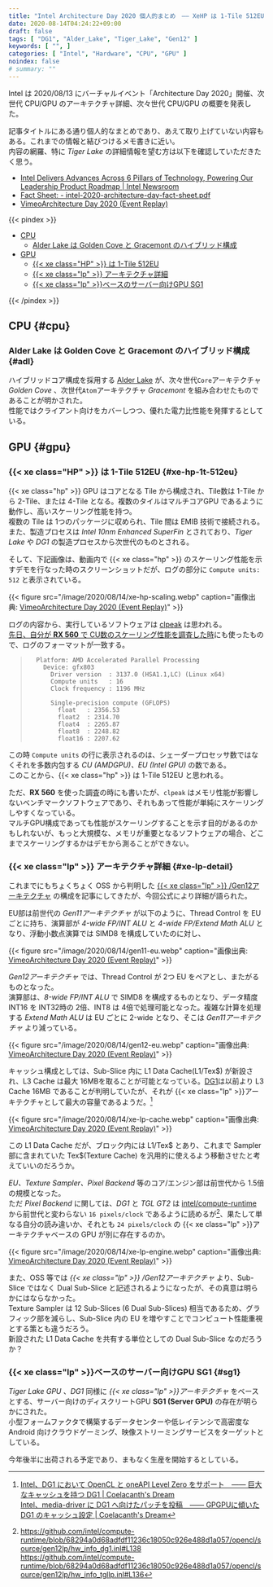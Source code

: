 ```yaml
---
title: "Intel Architecture Day 2020 個人的まとめ　―― XeHP は 1-Tile 512EU、XeLPアーキテクチャ詳細"
date: 2020-08-14T04:24:22+09:00
draft: false
tags: [ "DG1", "Alder_Lake", "Tiger_Lake", "Gen12" ]
keywords: [ "", ]
categories: [ "Intel", "Hardware", "CPU", "GPU" ]
noindex: false
# summary: ""
---
```


Intel は 2020/08/13 にバーチャルイベント「Architecture Day 2020」開催、次世代 CPU/GPU のアーキテクチャ詳細、次々世代 CPU/GPU の概要を発表した。  

記事タイトルにある通り個人的なまとめであり、あえて取り上げていない内容もある。これまでの情報と結びつけるメモ書きに近い。  
内容の網羅、特に *Tiger Lake* の詳細情報を望む方は以下を確認していただきたく思う。  

 * [Intel Delivers Advances Across 6 Pillars of Technology, Powering Our Leadership Product Roadmap | Intel Newsroom](https://newsroom.intel.com/editorials/advances-across-6-pillars-technology/)
 * [Fact Sheet: - intel-2020-architecture-day-fact-sheet.pdf](https://newsroom.intel.com/wp-content/uploads/sites/11/2020/08/intel-2020-architecture-day-fact-sheet.pdf)
 * [VimeoArchitecture Day 2020 (Event Replay)](https://vimeo.com/intelpr/review/447304765/179933d14f)

{{< pindex >}}

 * [CPU](#cpu)
   * [Alder Lake は Golden Cove と Gracemont のハイブリッド構成](#adl)
 * [GPU](#gpu)
   * [{{< xe class="HP" >}} は 1-Tile 512EU](#xe-hp-1t-512eu)
   * [{{< xe class="lp" >}} アーキテクチャ詳細](#xe-lp-detail)
   * [{{< xe class="lp" >}}ベースのサーバー向けGPU SG1](#sg1)

{{< /pindex >}}

## CPU {#cpu}
### Alder Lake は Golden Cove と Gracemont のハイブリッド構成 {#adl}
ハイブリッドコア構成を採用する [Alder Lake](/tags/alder_lake) が、次々世代`Core`アーキテクチャ *Golden Cove* 、次世代`Atom`アーキテクチャ *Gracemont* を組み合わせたものであることが明かされた。  
性能ではクライアント向けをカバーしつつ、優れた電力比性能を発揮するとしている。  

## GPU {#gpu}
### {{< xe class="HP" >}} は 1-Tile 512EU {#xe-hp-1t-512eu}

{{< xe class="hp" >}} GPU はコアとなる Tile から構成され、Tile数は 1-Tile から 2-Tile、または 4-Tile となる。複数のタイルはマルチコアGPU であるように動作し、高いスケーリング性能を持つ。  
複数の Tile は 1つのパッケージに収められ、Tile 間は EMIB 技術で接続される。  
また、製造プロセスは *Intel 10nm Enhanced SuperFin* とされており、*Tiger Lake* や *DG1* の製造プロセスから次世代のものとされる。  

そして、下記画像は、動画内で {{< xe class="hp" >}} のスケーリング性能を示すデモを行なった時のスクリーンショットだが、ログの部分に `Compute units: 512` と表示されている。  

{{< figure src="/image/2020/08/14/xe-hp-scaling.webp" caption="画像出典: [VimeoArchitecture Day 2020 (Event Replay)](https://vimeo.com/intelpr/review/447304765/179933d14f)" >}}

ログの内容から、実行しているソフトウェアは [clpeak](https://github.com/krrishnarraj/clpeak) は思われる。  
[先日、自分が **RX 560** で CU数のスケーリング性能を調査した時](/posts/2020/08/06/polaris11-cu-scaling-test/)にも使ったもので、ログのフォーマットが一致する。  

 >       Platform: AMD Accelerated Parallel Processing
 >         Device: gfx803
 >           Driver version  : 3137.0 (HSA1.1,LC) (Linux x64)
 >           Compute units   : 16
 >           Clock frequency : 1196 MHz
 >       
 >           Single-precision compute (GFLOPS)
 >             float   : 2356.53
 >             float2  : 2314.70
 >             float4  : 2265.87
 >             float8  : 2248.82
 >             float16 : 2207.62

この時 `Compute units` の行に表示されるのは、シェーダープロセッサ数ではなくそれを多数内包する *CU (AMDGPU)、EU (Intel GPU)* の数である。  
このことから、{{< xe class="hp" >}} は 1-Tile 512EU と思われる。  

ただ、**RX 560** を使った調査の時にも書いたが、`clpeak` はメモリ性能が影響しないベンチマークソフトウェアであり、それもあって性能が単純にスケーリングしやすくなっている。  
マルチGPU構成であっても性能がスケーリングすることを示す目的があるのかもしれないが、もっと大規模な、メモリが重要となるソフトウェアの場合、どこまでスケーリングするかはデモから測ることができない。  



### {{< xe class="lp" >}} アーキテクチャ詳細 {#xe-lp-detail}
これまでにもちょくちょく OSS から判明した [{{< xe class="lp" >}} /Gen12アーキテクチャ](/tags/gen12) の構成を記事にしてきたが、今回公式により詳細が語られた。  

EU部は前世代の *Gen11アーキテクチャ* が以下のように、Thread Control を EUごとに持ち、演算部が *4-wide FP/INT ALU* と *4-wide FP/Extend Math ALU* となり、浮動小数点演算では SIMD8 を構成していたのに対し、

{{< figure src="/image/2020/08/14/gen11-eu.webp" caption="画像出典: [VimeoArchitecture Day 2020 (Event Replay)](https://vimeo.com/intelpr/review/447304765/179933d14f)" >}}

*Gen12アーキテクチャ* では、Thread Control が 2つ EU をペアとし、またがるものとなった。  
演算部は、*8-wide FP/INT ALU* で SIMD8 を構成するものとなり、データ精度 INT16 を INT32時の 2倍、INT8 は 4倍で処理可能となった。複雑な計算を処理する *Extend Math ALU* は EU ごとに 2-wide となり、そこは *Gen11アーキテクチャ* より減っている。  

{{< figure src="/image/2020/08/14/gen12-eu.webp" caption="画像出典: [VimeoArchitecture Day 2020 (Event Replay)](https://vimeo.com/intelpr/review/447304765/179933d14f)" >}}

キャッシュ構成としては、Sub-Slice 内に L1 Data Cache(L1/Tex$) が新設され、L3 Cache は最大 16MBを取ることが可能となっている。[DG1](/tags/dg1)は以前より L3 Cache 16MB であることが判明していたが、それが {{< xe class="lp" >}}アーキテクチャとして最大の容量であるようだ。[^dg1-cd]  

[^dg1-cd]: [Intel、DG1 において OpenCL と oneAPI Level Zero をサポート　―― 巨大なキャッシュを持つ DG1 | Coelacanth's Dream](/posts/2020/06/20/intel-dg1-support-opencl-levelzero/)<br>[Intel、media-driver に DG1 へ向けたパッチを投稿　―― GPGPUに傾いた DG1 のキャッシュ設定 | Coelacanth's Dream](/posts/2020/06/25/intel-media-driver-dg1/)

{{< figure src="/image/2020/08/14/xe-lp-cache.webp" caption="画像出典: [VimeoArchitecture Day 2020 (Event Replay)](https://vimeo.com/intelpr/review/447304765/179933d14f)" >}}

この L1 Data Cache だが、ブロック内には L1/Tex$ とあり、これまで Sampler部に含まれていた Tex$(Texture Cache) を汎用的に使えるよう移動させたと考えていいのだろうか。  

*EU、Texture Sampler、Pixel Backend* 等のコア/エンジン部は前世代から 1.5倍の規模となった。  
ただ *Pixel Backend* に関しては、*DG1* と *TGL GT2* は [intel/compute-runtime](https://github.com/intel/compute-runtime) から前世代と変わらない `16 pixels/clock` であるように読めるが[^dg1-tgl-fill-rate]、果たして単なる自分の読み違いか、それとも `24 pixels/clock` の {{< xe class="lp" >}}アーキテクチャベースの GPU が別に存在するのか。  

[^dg1-tgl-fill-rate]: <https://github.com/intel/compute-runtime/blob/68294a0d68adfdf11236c18050c926e488d1a057/opencl/source/gen12lp/hw_info_dg1.inl#L138> <br><https://github.com/intel/compute-runtime/blob/68294a0d68adfdf11236c18050c926e488d1a057/opencl/source/gen12lp/hw_info_tgllp.inl#L136>

{{< figure src="/image/2020/08/14/xe-lp-engine.webp" caption="画像出典: [VimeoArchitecture Day 2020 (Event Replay)](https://vimeo.com/intelpr/review/447304765/179933d14f)" >}}

また、OSS 等では *{{< xe class="lp" >}} /Gen12アーキテクチャ* より、Sub-Slice ではなく Dual Sub-Slice と記述されるようになったが、その真意は明らかにはならなかった。  
Texture Sampler は 12 Sub-Slices (6 Dual Sub-Slices) 相当であるため、グラフィック部を減らし、Sub-Slice 内の EU を増やすことでコンピュート性能重視とする策とも違うだろう。  
新設された L1 Data Cache を共有する単位としての Dual Sub-Slice なのだろうか？  


### {{< xe class="lp" >}}ベースのサーバー向けGPU SG1 {#sg1}
*Tiger Lake GPU* 、*DG1* 同様に *{{< xe class="lp" >}}アーキテクチャ* をベースとする、サーバー向けのディスクリートGPU **SG1 (Server GPU)** の存在が明らかにされた。  
小型フォームファクタで構築するデータセンターや低レイテンシで高密度な Android 向けクラウドゲーミング、映像ストリーミングサービスをターゲットとしている。  


今年後半に出荷される予定であり、まもなく生産を開始するとしている。  

